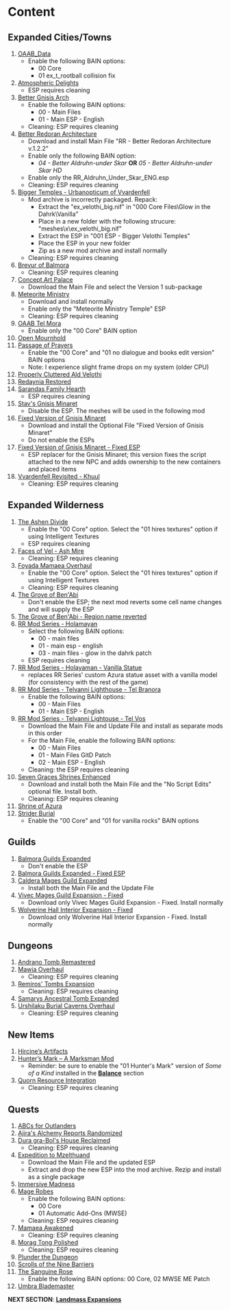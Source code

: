 # Content 

## Expanded Cities/Towns
1. [OAAB_Data](https://www.nexusmods.com/morrowind/mods/44020?)
	- Enable the following BAIN options:
		- 00 Core
		- 01 ex_t_rootball collision fix
1. [Atmospheric Delights](https://www.nexusmods.com/morrowind/mods/47472?)
	- ESP requires cleaning
1. [Better Gnisis Arch](https://www.nexusmods.com/morrowind/mods/46224?)
	- Enable the following BAIN options:
		- 00 - Main Files
		- 01 - Main ESP - English
	- Cleaning: ESP requires cleaning
1. [Better Redoran Architecture](https://www.nexusmods.com/morrowind/mods/43266?)
	- Download and install Main File "RR - Better Redoran Architecture v.1.2.2"
	- Enable only the following BAIN option:
		- *04 - Better Aldruhn-under Skar* **OR** *05 - Better Aldruhn-under Skar HD*
	- Enable only the RR_Aldruhn_Under_Skar_ENG.esp
	- Cleaning: ESP requires cleaning
1. [Bigger Temples - Urbanopticum of Vvardenfell](https://www.nexusmods.com/morrowind/mods/46184?)
	- Mod archive is incorrectly packaged. Repack:
		- Extract the "ex_velothi_big.nif" in "000 Core Files\Glow in the Dahrk\Vanilla" 
		- Place in a new folder with the following strucure: "meshes\x\ex_velothi_big.nif"
		- Extract the ESP in "001 ESP - Bigger Velothi Temples"
		- Place the ESP in your new folder
		- Zip as a new mod archive and install normally
	- Cleaning: ESP requires cleaning
1. [Brevur of Balmora](https://www.nexusmods.com/morrowind/mods/47557?)
	- Cleaning: ESP requires cleaning
1. [Concept Art Palace](https://www.nexusmods.com/morrowind/mods/48136?)
	- Download the Main File and select the Version 1 sub-package
1. [Meteorite Ministry](https://www.nexusmods.com/morrowind/mods/45506?)
	- Download and install normally
	- Enable only the "Meteorite Ministry Temple" ESP
	- Cleaning: ESP requires cleaning
1. [OAAB Tel Mora](https://www.nexusmods.com/morrowind/mods/46177?)
	- Enable only the "00 Core" BAIN option
1. [Open Mournhold](https://www.nexusmods.com/morrowind/mods/44981?)
1. [Passage of Prayers](https://www.nexusmods.com/morrowind/mods/46786?)
	- Enable the "00 Core" and "01 no dialogue and books edit version" BAIN options
	- Note: I experience slight frame drops on my system (older CPU)
1. [Properly Cluttered Ald Velothi](https://www.nexusmods.com/morrowind/mods/48811?)
1. [Redaynia Restored](https://www.nexusmods.com/morrowind/mods/47646?)
1. [Sarandas Family Hearth](https://www.nexusmods.com/morrowind/mods/48056?)
	- ESP requires cleaning
1. [Stav's Gnisis Minaret](https://www.nexusmods.com/morrowind/mods/43237?)
	- Disable the ESP. The meshes will be used in the following mod
1. [Fixed Version of Gnisis Minaret](https://www.nexusmods.com/morrowind/mods/46184?)
	- Download and install the Optional File "Fixed Version of Gnisis Minaret"
	- Do not enable the ESPs
1. [Fixed Version of Gnisis Minaret - Fixed ESP](https://mega.nz/file/O14DRBjQ#VoipDGkDyy319TPofTxe5z6GCysaLoOwcPwXsK2U1_E)
	- ESP replacer for the Gnisis Minaret; this version fixes the script attached to the new NPC and adds ownership to the new containers and placed items
1. [Vvardenfell Revisited - Khuul](https://www.nexusmods.com/morrowind/mods/46614?)
	- Cleaning: ESP requires cleaning

## Expanded Wilderness
1. [The Ashen Divide](https://www.nexusmods.com/morrowind/mods/48733?)
	- Enable the "00 Core" option. Select the "01 hires textures" option if using Intelligent Textures
	- ESP requires cleaning
1. [Faces of Vel - Ash Mire](https://www.nexusmods.com/morrowind/mods/44200?)
	- Cleaning: ESP requires cleaning
1. [Foyada Mamaea Overhaul](https://www.nexusmods.com/morrowind/mods/46424?)
	- Enable the "00 Core" option. Select the "01 hires textures" option if using Intelligent Textures	
	- Cleaning: ESP requires cleaning
1. [The Grove of Ben'Abi](https://www.nexusmods.com/morrowind/mods/46137?)
	- Don't enable the ESP; the next mod reverts some cell name changes and will supply the ESP
1. [The Grove of Ben'Abi - Region name reverted](https://mega.nz/file/Gl4TQBrR#YqRPilupBPUwneqR0lOs70IvXuBQ5xwbAw_bdGjpG74)
1. [RR Mod Series - Holamayan](https://www.nexusmods.com/morrowind/mods/43524?)
	- Select the following BAIN options:
		- 00 - main files
		- 01 - main esp - english
		- 03 - main files - glow in the dahrk patch
	- ESP requires cleaning
1. [RR Mod Series - Holayaman - Vanilla Statue](https://mega.nz/file/z1ZyzASS#Sxg_woC1TjGImgJP-CU6WVgTvaWn9q1tBcPHxa9F4u8)
	- replaces RR Series' custom Azura statue asset with a vanilla model (for consistency with the rest of the game)
1. [RR Mod Series - Telvanni Lighthouse - Tel Branora](https://www.nexusmods.com/morrowind/mods/42664?)
	- Enable the following BAIN options:
		- 00 - Main Files
		- 01 - Main ESP - English
1. [RR Mod Series - Telvanni Lightouse - Tel Vos](https://www.nexusmods.com/morrowind/mods/42744?)
	- Download the Main File and Update File and install as separate mods in this order
	- For the Main File, enable the following BAIN options:
		- 00 - Main Files
		- 01 - Main Files GitD Patch
		- 02 - Main ESP - English
	- Cleaning: the ESP requires cleaning
1. [Seven Graces Shrines Enhanced](https://www.nexusmods.com/morrowind/mods/46417?)
	- Download and install both the Main File and the "No Script Edits" optional file. Install both.
	- Cleaning: ESP requires cleaning
1. [Shrine of Azura](https://www.nexusmods.com/morrowind/mods/48278?)
1. [Strider Burial](https://www.nexusmods.com/morrowind/mods/47661?)
	- Enable the "00 Core" and "01 for vanilla rocks" BAIN options

## Guilds
1. [Balmora Guilds Expanded](https://www.nexusmods.com/morrowind/mods/46859?)
	- Don't enable the ESP
1. [Balmora Guilds Expanded - Fixed ESP](https://www.nexusmods.com/morrowind/mods/47700?)
1. [Caldera Mages Guild Expanded](https://www.nexusmods.com/morrowind/mods/45750?)
	- Install both the Main File and the Update File
1. [Vivec Mages Guild Expansion - Fixed](https://www.nexusmods.com/morrowind/mods/47700?)
	- Download only Vivec Mages Guild Expansion - Fixed. Install normally
1. [Wolverine Hall Interior Expansion - Fixed](https://www.nexusmods.com/morrowind/mods/47700?)
	- Download only Wolverine Hall Interior Expansion - Fixed. Install normally

## Dungeons
1. [Andrano Tomb Remastered](https://www.nexusmods.com/morrowind/mods/44672?)
1. [Mawia Overhaul](https://www.nexusmods.com/morrowind/mods/46884?)
	- Cleaning: ESP requires cleaning
1. [Remiros' Tombs Expansion](https://www.nexusmods.com/morrowind/mods/45616?)
	- Cleaning: ESP requires cleaning
1. [Samarys Ancestral Tomb Expanded](https://www.nexusmods.com/morrowind/mods/45612?)
1. [Urshilaku Burial Caverns Overhaul](https://www.nexusmods.com/morrowind/mods/48705?)
	- Cleaning: ESP requires cleaning

## New Items
1. [Hircine’s Artifacts](https://www.nexusmods.com/morrowind/mods/47671?)
1. [Hunter’s Mark – A Marksman Mod](https://www.nexusmods.com/morrowind/mods/46656?)
	- Reminder: be sure to enable the "01 Hunter's Mark" version of *Some of a Kind* installed in the [**Balance**](https://github.com/doublemoulinet/Morrowind-Modular-Mod-Guide/blob/master/BALANCE.md) section
1. [Quorn Resource Integration](https://www.nexusmods.com/morrowind/mods/43269?)
	- Cleaning: ESP requires cleaning
	
## Quests
1. [ABCs for Outlanders](https://www.nexusmods.com/morrowind/mods/46692?)
1. [Ajira's Alchemy Reports Randomized](https://www.nexusmods.com/morrowind/mods/47550?)
1. [Dura gra-Bol's House Reclaimed](https://www.nexusmods.com/morrowind/mods/46772?)
	- Cleaning: ESP requires cleaning
1. [Expedition to Mzelthuand](https://www.nexusmods.com/morrowind/mods/45229?)
	- Download the Main File and the updated ESP
	- Extract and drop the new ESP into the mod archive. Rezip and install as a single package
1. [Immersive Madness](https://www.nexusmods.com/morrowind/mods/44983?)
1. [Mage Robes](https://www.nexusmods.com/morrowind/mods/45739?)
	- Enable the following BAIN options:
		- 00 Core
		- 01 Automatic Add-Ons (MWSE)
	- Cleaning: ESP requires cleaning
1. [Mamaea Awakened](https://www.nexusmods.com/morrowind/mods/46096?)
	- Cleaning: ESP requires cleaning
1. [Morag Tong Polished](https://www.nexusmods.com/morrowind/mods/47041?)
	- Cleaning: ESP requires cleaning
1. [Plunder the Dungeon](https://www.nexusmods.com/morrowind/mods/46977?)
1. [Scrolls of the Nine Barriers](https://www.nexusmods.com/morrowind/mods/45831?)
1. [The Sanguine Rose](https://www.nexusmods.com/morrowind/mods/46214?)
	- Enable the following BAIN options: 00 Core, 02 MWSE ME Patch
1. [Umbra Blademaster](https://www.nexusmods.com/morrowind/mods/43275?)


**NEXT SECTION**:
[**Landmass Expansions**](https://github.com/doublemoulinet/Morrowind-Modular-Mod-Guide/blob/master/OPTIONAL.md)